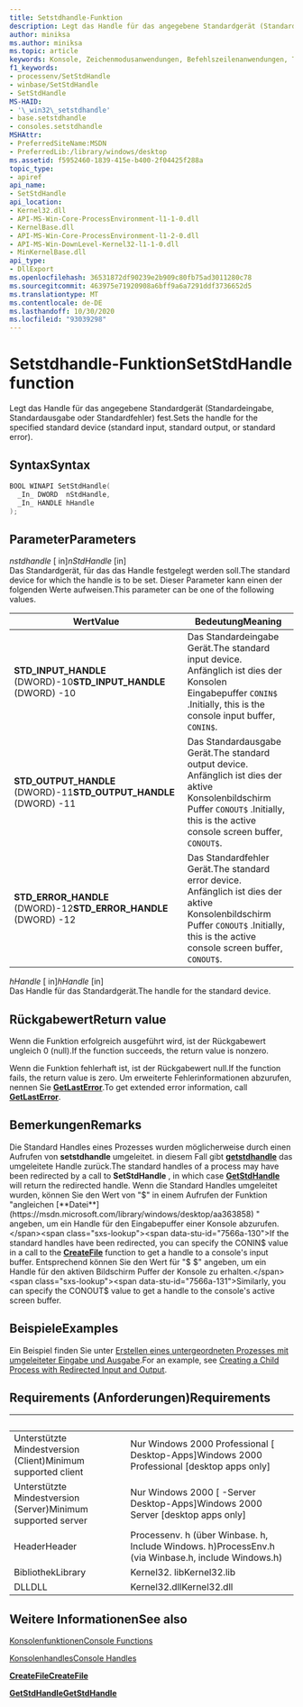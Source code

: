 ```yaml
---
title: Setstdhandle-Funktion
description: Legt das Handle für das angegebene Standardgerät (Standardeingabe, Standardausgabe oder Standardfehler) fest.
author: miniksa
ms.author: miniksa
ms.topic: article
keywords: Konsole, Zeichenmodusanwendungen, Befehlszeilenanwendungen, Terminalanwendungen, Konsolen-API
f1_keywords:
- processenv/SetStdHandle
- winbase/SetStdHandle
- SetStdHandle
MS-HAID:
- '\_win32\_setstdhandle'
- base.setstdhandle
- consoles.setstdhandle
MSHAttr:
- PreferredSiteName:MSDN
- PreferredLib:/library/windows/desktop
ms.assetid: f5952460-1839-415e-b400-2f04425f288a
topic_type:
- apiref
api_name:
- SetStdHandle
api_location:
- Kernel32.dll
- API-MS-Win-Core-ProcessEnvironment-l1-1-0.dll
- KernelBase.dll
- API-MS-Win-Core-ProcessEnvironment-l1-2-0.dll
- API-MS-Win-DownLevel-Kernel32-l1-1-0.dll
- MinKernelBase.dll
api_type:
- DllExport
ms.openlocfilehash: 36531872df90239e2b909c80fb75ad3011280c78
ms.sourcegitcommit: 463975e71920908a6bff9a6a7291ddf3736652d5
ms.translationtype: MT
ms.contentlocale: de-DE
ms.lasthandoff: 10/30/2020
ms.locfileid: "93039298"
---
```

# <a name="setstdhandle-function"></a><span data-ttu-id="7566a-104">Setstdhandle-Funktion</span><span class="sxs-lookup"><span data-stu-id="7566a-104">SetStdHandle function</span></span>

<span data-ttu-id="7566a-105">Legt das Handle für das angegebene Standardgerät (Standardeingabe, Standardausgabe oder Standardfehler) fest.</span><span class="sxs-lookup"><span data-stu-id="7566a-105">Sets the handle for the specified standard device (standard input, standard output, or standard error).</span></span>

## <a name="syntax"></a><span data-ttu-id="7566a-106">Syntax</span><span class="sxs-lookup"><span data-stu-id="7566a-106">Syntax</span></span>

```cpp
BOOL WINAPI SetStdHandle(
  _In_ DWORD  nStdHandle,
  _In_ HANDLE hHandle
);
```

## <a name="parameters"></a><span data-ttu-id="7566a-107">Parameter</span><span class="sxs-lookup"><span data-stu-id="7566a-107">Parameters</span></span>

<span data-ttu-id="7566a-108">*nstdhandle* \[ in\]</span><span class="sxs-lookup"><span data-stu-id="7566a-108">*nStdHandle* \[in\]</span></span>  
<span data-ttu-id="7566a-109">Das Standardgerät, für das das Handle festgelegt werden soll.</span><span class="sxs-lookup"><span data-stu-id="7566a-109">The standard device for which the handle is to be set.</span></span> <span data-ttu-id="7566a-110">Dieser Parameter kann einen der folgenden Werte aufweisen.</span><span class="sxs-lookup"><span data-stu-id="7566a-110">This parameter can be one of the following values.</span></span>

| <span data-ttu-id="7566a-111">Wert</span><span class="sxs-lookup"><span data-stu-id="7566a-111">Value</span></span> | <span data-ttu-id="7566a-112">Bedeutung</span><span class="sxs-lookup"><span data-stu-id="7566a-112">Meaning</span></span> |
|-|-|
| <span data-ttu-id="7566a-113">**STD_INPUT_HANDLE** (DWORD)-10</span><span class="sxs-lookup"><span data-stu-id="7566a-113">**STD_INPUT_HANDLE** (DWORD) -10</span></span> | <span data-ttu-id="7566a-114">Das Standardeingabe Gerät.</span><span class="sxs-lookup"><span data-stu-id="7566a-114">The standard input device.</span></span> <span data-ttu-id="7566a-115">Anfänglich ist dies der Konsolen Eingabepuffer `CONIN$` .</span><span class="sxs-lookup"><span data-stu-id="7566a-115">Initially, this is the console input buffer, `CONIN$`.</span></span> |
| <span data-ttu-id="7566a-116">**STD_OUTPUT_HANDLE** (DWORD)-11</span><span class="sxs-lookup"><span data-stu-id="7566a-116">**STD_OUTPUT_HANDLE** (DWORD) -11</span></span> | <span data-ttu-id="7566a-117">Das Standardausgabe Gerät.</span><span class="sxs-lookup"><span data-stu-id="7566a-117">The standard output device.</span></span> <span data-ttu-id="7566a-118">Anfänglich ist dies der aktive Konsolenbildschirm Puffer `CONOUT$` .</span><span class="sxs-lookup"><span data-stu-id="7566a-118">Initially, this is the active console screen buffer, `CONOUT$`.</span></span> |
| <span data-ttu-id="7566a-119">**STD_ERROR_HANDLE** (DWORD)-12</span><span class="sxs-lookup"><span data-stu-id="7566a-119">**STD_ERROR_HANDLE** (DWORD) -12</span></span> | <span data-ttu-id="7566a-120">Das Standardfehler Gerät.</span><span class="sxs-lookup"><span data-stu-id="7566a-120">The standard error device.</span></span> <span data-ttu-id="7566a-121">Anfänglich ist dies der aktive Konsolenbildschirm Puffer `CONOUT$` .</span><span class="sxs-lookup"><span data-stu-id="7566a-121">Initially, this is the active console screen buffer, `CONOUT$`.</span></span> |

<span data-ttu-id="7566a-122">*hHandle* \[ in\]</span><span class="sxs-lookup"><span data-stu-id="7566a-122">*hHandle* \[in\]</span></span>  
<span data-ttu-id="7566a-123">Das Handle für das Standardgerät.</span><span class="sxs-lookup"><span data-stu-id="7566a-123">The handle for the standard device.</span></span>

## <a name="return-value"></a><span data-ttu-id="7566a-124">Rückgabewert</span><span class="sxs-lookup"><span data-stu-id="7566a-124">Return value</span></span>

<span data-ttu-id="7566a-125">Wenn die Funktion erfolgreich ausgeführt wird, ist der Rückgabewert ungleich 0 (null).</span><span class="sxs-lookup"><span data-stu-id="7566a-125">If the function succeeds, the return value is nonzero.</span></span>

<span data-ttu-id="7566a-126">Wenn die Funktion fehlerhaft ist, ist der Rückgabewert null.</span><span class="sxs-lookup"><span data-stu-id="7566a-126">If the function fails, the return value is zero.</span></span> <span data-ttu-id="7566a-127">Um erweiterte Fehlerinformationen abzurufen, nennen Sie [**GetLastError**](https://msdn.microsoft.com/library/windows/desktop/ms679360).</span><span class="sxs-lookup"><span data-stu-id="7566a-127">To get extended error information, call [**GetLastError**](https://msdn.microsoft.com/library/windows/desktop/ms679360).</span></span>

## <a name="remarks"></a><span data-ttu-id="7566a-128">Bemerkungen</span><span class="sxs-lookup"><span data-stu-id="7566a-128">Remarks</span></span>

<span data-ttu-id="7566a-129">Die Standard Handles eines Prozesses wurden möglicherweise durch einen Aufrufen von **setstdhandle** umgeleitet. in diesem Fall gibt [**getstdhandle**](getstdhandle.md) das umgeleitete Handle zurück.</span><span class="sxs-lookup"><span data-stu-id="7566a-129">The standard handles of a process may have been redirected by a call to **SetStdHandle** , in which case [**GetStdHandle**](getstdhandle.md) will return the redirected handle.</span></span> <span data-ttu-id="7566a-130">Wenn die Standard Handles umgeleitet wurden, können Sie den Wert von "$" in einem Aufrufen der Funktion "angleichen [**Datei**](https://msdn.microsoft.com/library/windows/desktop/aa363858) " angeben, um ein Handle für den Eingabepuffer einer Konsole abzurufen.</span><span class="sxs-lookup"><span data-stu-id="7566a-130">If the standard handles have been redirected, you can specify the CONIN$ value in a call to the [**CreateFile**](https://msdn.microsoft.com/library/windows/desktop/aa363858) function to get a handle to a console's input buffer.</span></span> <span data-ttu-id="7566a-131">Entsprechend können Sie den Wert für "$ $" angeben, um ein Handle für den aktiven Bildschirm Puffer der Konsole zu erhalten.</span><span class="sxs-lookup"><span data-stu-id="7566a-131">Similarly, you can specify the CONOUT$ value to get a handle to the console's active screen buffer.</span></span>

## <a name="examples"></a><span data-ttu-id="7566a-132">Beispiele</span><span class="sxs-lookup"><span data-stu-id="7566a-132">Examples</span></span>

<span data-ttu-id="7566a-133">Ein Beispiel finden Sie unter [Erstellen eines untergeordneten Prozesses mit umgeleiteter Eingabe und Ausgabe](https://msdn.microsoft.com/library/windows/desktop/ms682499).</span><span class="sxs-lookup"><span data-stu-id="7566a-133">For an example, see [Creating a Child Process with Redirected Input and Output](https://msdn.microsoft.com/library/windows/desktop/ms682499).</span></span>

## <a name="requirements"></a><span data-ttu-id="7566a-134">Requirements (Anforderungen)</span><span class="sxs-lookup"><span data-stu-id="7566a-134">Requirements</span></span>

| &nbsp; | &nbsp; |
|-|-|
| <span data-ttu-id="7566a-135">Unterstützte Mindestversion (Client)</span><span class="sxs-lookup"><span data-stu-id="7566a-135">Minimum supported client</span></span> | <span data-ttu-id="7566a-136">Nur Windows 2000 Professional \[ Desktop-Apps\]</span><span class="sxs-lookup"><span data-stu-id="7566a-136">Windows 2000 Professional \[desktop apps only\]</span></span> |
| <span data-ttu-id="7566a-137">Unterstützte Mindestversion (Server)</span><span class="sxs-lookup"><span data-stu-id="7566a-137">Minimum supported server</span></span> | <span data-ttu-id="7566a-138">Nur Windows 2000 \[ -Server Desktop-Apps\]</span><span class="sxs-lookup"><span data-stu-id="7566a-138">Windows 2000 Server \[desktop apps only\]</span></span> |
| <span data-ttu-id="7566a-139">Header</span><span class="sxs-lookup"><span data-stu-id="7566a-139">Header</span></span> | <span data-ttu-id="7566a-140">Processenv. h (über Winbase. h, Include Windows. h)</span><span class="sxs-lookup"><span data-stu-id="7566a-140">ProcessEnv.h (via Winbase.h, include Windows.h)</span></span> |
| <span data-ttu-id="7566a-141">Bibliothek</span><span class="sxs-lookup"><span data-stu-id="7566a-141">Library</span></span> | <span data-ttu-id="7566a-142">Kernel32. lib</span><span class="sxs-lookup"><span data-stu-id="7566a-142">Kernel32.lib</span></span> |
| <span data-ttu-id="7566a-143">DLL</span><span class="sxs-lookup"><span data-stu-id="7566a-143">DLL</span></span> | <span data-ttu-id="7566a-144">Kernel32.dll</span><span class="sxs-lookup"><span data-stu-id="7566a-144">Kernel32.dll</span></span> |

## <a name="see-also"></a><span data-ttu-id="7566a-145">Weitere Informationen</span><span class="sxs-lookup"><span data-stu-id="7566a-145">See also</span></span>

[<span data-ttu-id="7566a-146">Konsolenfunktionen</span><span class="sxs-lookup"><span data-stu-id="7566a-146">Console Functions</span></span>](console-functions.md)

[<span data-ttu-id="7566a-147">Konsolenhandles</span><span class="sxs-lookup"><span data-stu-id="7566a-147">Console Handles</span></span>](console-handles.md)

[<span data-ttu-id="7566a-148">**CreateFile**</span><span class="sxs-lookup"><span data-stu-id="7566a-148">**CreateFile**</span></span>](https://msdn.microsoft.com/library/windows/desktop/aa363858)

[<span data-ttu-id="7566a-149">**GetStdHandle**</span><span class="sxs-lookup"><span data-stu-id="7566a-149">**GetStdHandle**</span></span>](getstdhandle.md)
